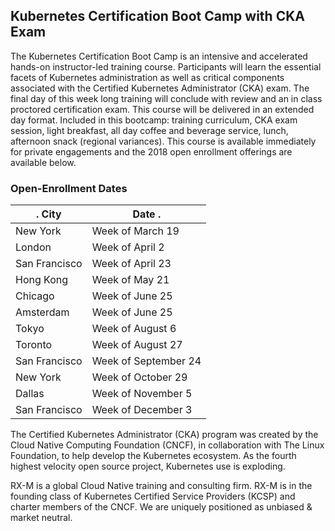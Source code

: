 ## Kubernetes Certification Boot Camp with CKA Exam

The Kubernetes Certification Boot Camp is an intensive and accelerated hands-on instructor-led training course.  Participants will learn the essential facets of Kubernetes administration as well as critical components associated with the Certified Kubernetes Administrator (CKA) exam. The final day of this week long training will conclude with review and an in class proctored certification exam.  This course will be delivered in an extended day format.  Included in this bootcamp: training curriculum, CKA exam session, light breakfast, all day coffee and beverage service, lunch, afternoon snack (regional variances). This course is available immediately for private engagements and the 2018 open enrollment offerings are available below.

### Open-Enrollment Dates

.     City           |     Date           .                                      
-------------------- | --------------------
New York             | Week of March 19
London               | Week of April 2
San Francisco        | Week of April 23
Hong Kong            | Week of May 21
Chicago              | Week of June 25
Amsterdam            | Week of June 25
Tokyo                | Week of August 6
Toronto              | Week of August 27
San Francisco        | Week of September 24
New York             | Week of October 29
Dallas               | Week of November 5
San Francisco        | Week of December 3



The Certified Kubernetes Administrator (CKA) program was created by the Cloud Native Computing Foundation (CNCF), in collaboration with The Linux Foundation, to help develop the Kubernetes ecosystem. As the fourth highest velocity open source project, Kubernetes use is exploding.

RX-M is a global Cloud Native training and consulting firm. RX-M is in the founding class of Kubernetes Certified Service Providers (KCSP) and charter members of the CNCF.  We are uniquely positioned as unbiased & market neutral.
